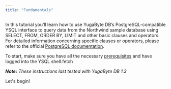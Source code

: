 ```yaml
---
title: "Fundamentals"
---
```


In this tutorial you’ll learn how to use YugaByte DB’s PostgreSQL-compatible YSQL interface to query data from the Northwind sample database using SELECT, FROM, ORDER BY, LIMIT and other basic clauses and operators. For detailed information concerning specific clauses or operators, please refer to the official [PostgreSQL documentation](https://www.postgresql.org/docs/).

To start, make sure you have all the necessary [prerequisites](https://github.com/YugaByte/yugabyte-db/wiki/YSQL-Tutorial:-Prerequisites) and have logged into the YSQL shell.fetch

_**Note:** These instructions last tested with YugaByte DB 1.3_

Let's begin!

